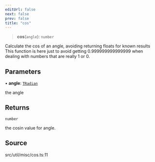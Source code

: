 ```yaml
---
editUrl: false
next: false
prev: false
title: "cos"
---
```


> **cos**(`angle`): `number`

Calculate the cos of an angle, avoiding returning floats for known results
This function is here just to avoid getting 0.999999999999999 when dealing
with numbers that are really 1 or 0.

## Parameters

• **angle**: [`TRadian`](../../../type-aliases/TRadian.md)

the angle

## Returns

`number`

the cosin value for angle.

## Source

src/util/misc/cos.ts:11
